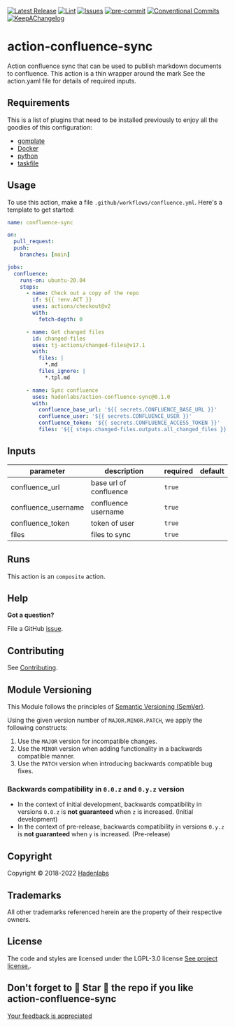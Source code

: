  <!-- Space: Projects -->
<!-- Title: ActionConfluenceSync -->

<!--


  ** DO NOT EDIT THIS FILE
  **
  ** 1) Make all changes to `provision/generator/README.yaml`
  ** 2) Run`task readme` to rebuild this file.
  **
  ** (We maintain HUNDREDS of open source projects. This is how we maintain our sanity.)
  **


  -->

[![Latest Release](https://img.shields.io/github/release/hadenlabs/action-confluence-sync)](https://github.com/hadenlabs/action-confluence-sync/releases) [![Lint](https://img.shields.io/github/workflow/status/hadenlabs/action-confluence-sync/lint-code)](https://github.com/hadenlabs/action-confluence-sync/actions) [![Issues](https://img.shields.io/github/issues/hadenlabs/action-confluence-sync)](https://github.com/hadenlabs/action-confluence-sync/issues) [![pre-commit](https://img.shields.io/badge/pre--commit-enabled-brightgreen?logo=pre-commit&logoColor=white)](https://github.com/pre-commit/pre-commit) [![Conventional Commits](https://img.shields.io/badge/Conventional%20Commits-1.0.0-yellow)](https://conventionalcommits.org) [![KeepAChangelog](https://img.shields.io/badge/changelog-Keep%20a%20Changelog%20v1.0.0-orange)](https://keepachangelog.com)

# action-confluence-sync

Action confluence sync that can be used to publish markdown documents to confluence. This action is a thin wrapper around the mark See the action.yaml file for details of required inputs.

## Requirements

This is a list of plugins that need to be installed previously to enjoy all the goodies of this configuration:

- [gomplate](https://github.com/hairyhenderson/gomplate)
- [Docker](https://www.docker.com)
- [python](https://www.python.org)
- [taskfile](https://github.com/go-task/task)

## Usage

To use this action, make a file `.github/workflows/confluence.yml`. Here's a template to get started:

```yaml
name: confluence-sync

on:
  pull_request:
  push:
    branches: [main]

jobs:
  confluence:
    runs-on: ubuntu-20.04
    steps:
      - name: Check out a copy of the repo
        if: ${{ !env.ACT }}
        uses: actions/checkout@v2
        with:
          fetch-depth: 0

      - name: Get changed files
        id: changed-files
        uses: tj-actions/changed-files@v17.1
        with:
          files: |
            *.md
          files_ignore: |
            *.tpl.md

      - name: Sync confluence
        uses: hadenlabs/action-confluence-sync@0.1.0
        with:
          confluence_base_url: '${{ secrets.CONFLUENCE_BASE_URL }}'
          confluence_user: '${{ secrets.CONFLUENCE_USER }}'
          confluence_token: '${{ secrets.CONFLUENCE_ACCESS_TOKEN }}'
          files: '${{ steps.changed-files.outputs.all_changed_files }}'
```

 <!-- action-docs-inputs -->

## Inputs

| parameter           | description            | required | default |
| ------------------- | ---------------------- | -------- | ------- |
| confluence_url      | base url of confluence | `true`   |         |
| confluence_username | confluence username    | `true`   |         |
| confluence_token    | token of user          | `true`   |         |
| files               | files to sync          | `true`   |         |

<!-- action-docs-inputs -->

<!-- action-docs-outputs -->

<!-- action-docs-outputs -->

<!-- action-docs-runs -->

## Runs

This action is an `composite` action.

<!-- action-docs-runs -->

## Help

**Got a question?**

File a GitHub [issue](https://github.com/hadenlabs/action-confluence-sync/issues).

## Contributing

See [Contributing](./docs/contributing.md).

## Module Versioning

This Module follows the principles of [Semantic Versioning (SemVer)](https://semver.org/).

Using the given version number of `MAJOR.MINOR.PATCH`, we apply the following constructs:

1. Use the `MAJOR` version for incompatible changes.
1. Use the `MINOR` version when adding functionality in a backwards compatible manner.
1. Use the `PATCH` version when introducing backwards compatible bug fixes.

### Backwards compatibility in `0.0.z` and `0.y.z` version

- In the context of initial development, backwards compatibility in versions `0.0.z` is **not guaranteed** when `z` is increased. (Initial development)
- In the context of pre-release, backwards compatibility in versions `0.y.z` is **not guaranteed** when `y` is increased. (Pre-release)

## Copyright

Copyright © 2018-2022 [Hadenlabs](https://hadenlabs.com)

## Trademarks

All other trademarks referenced herein are the property of their respective owners.

## License

The code and styles are licensed under the LGPL-3.0 license [See project license.](LICENSE).

## Don't forget to 🌟 Star 🌟 the repo if you like action-confluence-sync

[Your feedback is appreciated](https://github.com/hadenlabs/action-confluence-sync/issues)
